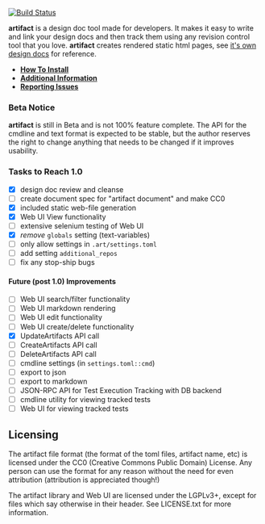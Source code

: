 [![Build Status](https://travis-ci.org/vitiral/artifact.svg?branch=master)](https://travis-ci.org/vitiral/artifact)

**artifact** is a design doc tool made for developers. It makes it easy to write and link your design docs and then
track them using any revision control tool that you love. **artifact** creates rendered static html pages, see
[it's own design docs]() for reference.

- [**How To Install**](https://github.com/vitiral/artifact/wiki/User-Guide)
- [**Additional Information**](https://github.com/vitiral/artifact/wiki)
- [**Reporting Issues**](https://github.com/vitiral/artifact/issues)

### Beta Notice
**artifact** is still in Beta and is not 100% feature complete. The API for the cmdline and
text format is expected to be stable, but the author reserves the right to change anything
that needs to be changed if it improves usability.

### Tasks to Reach 1.0
- [x] design doc review and cleanse
- [ ] create document spec for "artifact document" and make CC0
- [x] included static web-file generation
- [x] Web UI View functionality
- [ ] extensive selenium testing of Web UI
- [x] *remove* `globals` setting (text-variables)
- [ ] only allow settings in `.art/settings.toml`
- [ ] add setting `additional_repos`
- [ ] fix any stop-ship bugs

#### Future (post 1.0) Improvements
- [ ] Web UI search/filter functionality
- [ ] Web UI markdown rendering
- [ ] Web UI edit functionality
- [ ] Web UI create/delete functionality
- [x] UpdateArtifacts API call
- [ ] CreateArtifacts API call
- [ ] DeleteArtifacts API call
- [ ] cmdline settings (in `settings.toml::cmd`)
- [ ] export to json
- [ ] export to markdown
- [ ] JSON-RPC API for Test Execution Tracking with DB backend
- [ ] cmdline utility for viewing tracked tests
- [ ] Web UI for viewing tracked tests

## Licensing
The artifact file format (the format of the toml files, artifact name, etc) is
licensed under the CC0 (Creative Commons Public Domain) License. Any person can
use the format for any reason without the need for even attribution (attribution
is appreciated though!)

The artifact library and Web UI are licensed under the LGPLv3+, except for files
which say otherwise in their header. See LICENSE.txt for more information.

